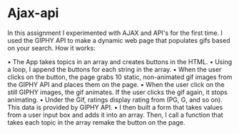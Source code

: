 # Ajax-api

In this assignment I experimented with AJAX and API's for the first time. I used the GIPHY API to make a dynamic web page that populates gifs based on your search. How it works:

• The App takes topics in an array and creates buttons in the HTML.
• Using a loop, I append the buttons for each string in the array. 
• When the user clicks on the button, the page grabs 10 static, non-animated gif images from the GIPHY API and places them on   the page.
• When the user click on the still GIPHY images, the gif animates. If the user clicks the gif again, it stops animating. 
• Under the Gif, ratings display rating from (PG, G, and so on). This data is provided by GIPHY API.
• I then built a form that takes values from a user input box and adds it into an array. Then, I call a function that takes     each topic in the array remake the button on the page. 
